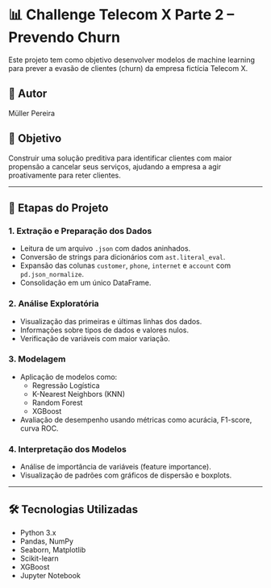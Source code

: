 # 📊 Challenge Telecom X  Parte 2 – Prevendo Churn

Este projeto tem como objetivo desenvolver modelos de machine learning para prever a evasão de clientes (churn) da empresa fictícia Telecom X.

## 👤 Autor
Müller Pereira

## 🎯 Objetivo
Construir uma solução preditiva para identificar clientes com maior propensão a cancelar seus serviços, ajudando a empresa a agir proativamente para reter clientes.

---

## 🧩 Etapas do Projeto

### 1. Extração e Preparação dos Dados
- Leitura de um arquivo `.json` com dados aninhados.
- Conversão de strings para dicionários com `ast.literal_eval`.
- Expansão das colunas `customer`, `phone`, `internet` e `account` com `pd.json_normalize`.
- Consolidação em um único DataFrame.

### 2. Análise Exploratória
- Visualização das primeiras e últimas linhas dos dados.
- Informações sobre tipos de dados e valores nulos.
- Verificação de variáveis com maior variação.

### 3. Modelagem
- Aplicação de modelos como:
  - Regressão Logística
  - K-Nearest Neighbors (KNN)
  - Random Forest
  - XGBoost
- Avaliação de desempenho usando métricas como acurácia, F1-score, curva ROC.

### 4. Interpretação dos Modelos
- Análise de importância de variáveis (feature importance).
- Visualização de padrões com gráficos de dispersão e boxplots.

---

## 🛠️ Tecnologias Utilizadas

- Python 3.x
- Pandas, NumPy
- Seaborn, Matplotlib
- Scikit-learn
- XGBoost
- Jupyter Notebook

